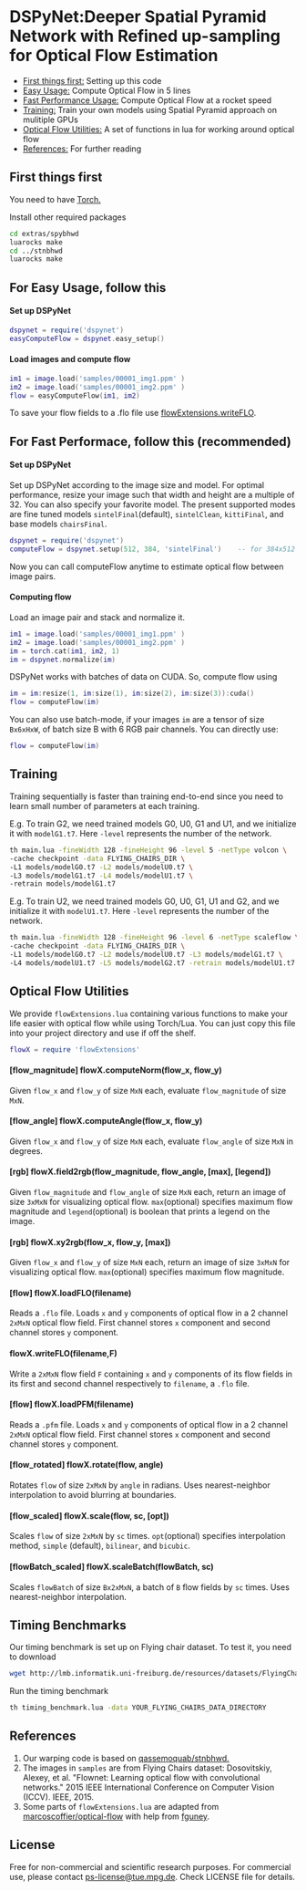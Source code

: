 # DSPyNet:Deeper Spatial Pyramid Network with Refined up-sampling for Optical Flow Estimation

* [First things first:](#setUp)  Setting up this code
* [Easy Usage:](#easyUsage) Compute Optical Flow in 5 lines
* [Fast Performance Usage:](#fastPerformanceUsage) Compute Optical Flow at a rocket speed
* [Training:](#training) Train your own models using Spatial Pyramid approach on mulitiple GPUs
* [Optical Flow Utilities:](#flowUtils) A set of functions in lua for working around optical flow
* [References:](#references) For further reading

<a name="setUp"></a>
## First things first
You need to have [Torch.](http://torch.ch/docs/getting-started.html#_)

Install other required packages
```bash
cd extras/spybhwd
luarocks make
cd ../stnbhwd
luarocks make
```
<a name="easyUsage"></a>
## For Easy Usage, follow this
#### Set up DSPyNet
```lua
dspynet = require('dspynet')
easyComputeFlow = dspynet.easy_setup()
```
#### Load images and compute flow
```lua
im1 = image.load('samples/00001_img1.ppm' )
im2 = image.load('samples/00001_img2.ppm' )
flow = easyComputeFlow(im1, im2)
```
To save your flow fields to a .flo file use [flowExtensions.writeFLO](#writeFLO).

<a name="fastPerformanceUsage"></a>
## For Fast Performace, follow this (recommended)
#### Set up DSPyNet
Set up DSPyNet according to the image size and model. For optimal performance, resize your image such that width and height are a multiple of 32. You can also specify your favorite model. The present supported modes are fine tuned models `sintelFinal`(default), `sintelClean`, `kittiFinal`, and base models `chairsFinal`. 
```lua
dspynet = require('dspynet')
computeFlow = dspynet.setup(512, 384, 'sintelFinal')    -- for 384x512 images
```
Now you can call computeFlow anytime to estimate optical flow between image pairs.

#### Computing flow
Load an image pair and stack and normalize it.
```lua
im1 = image.load('samples/00001_img1.ppm' )
im2 = image.load('samples/00001_img2.ppm' )
im = torch.cat(im1, im2, 1)
im = dspynet.normalize(im)
```
DSPyNet works with batches of data on CUDA. So, compute flow using
```lua
im = im:resize(1, im:size(1), im:size(2), im:size(3)):cuda()
flow = computeFlow(im)
```
You can also use batch-mode, if your images `im` are a tensor of size `Bx6xHxW`, of batch size B with 6 RGB pair channels. You can directly use:
```lua
flow = computeFlow(im)
```
<a name="training"></a>
## Training
Training sequentially is faster than training end-to-end since you need to learn small number of parameters at each training.

E.g. To train G2, we need trained models G0, U0, G1 and U1, and we initialize it with `modelG1.t7`. Here `-level` represents the number of the network. 
```bash
th main.lua -fineWidth 128 -fineHeight 96 -level 5 -netType volcon \
-cache checkpoint -data FLYING_CHAIRS_DIR \
-L1 models/modelG0.t7 -L2 models/modelU0.t7 \
-L3 models/modelG1.t7 -L4 models/modelU1.t7 \
-retrain models/modelG1.t7
```
E.g. To train U2, we need trained models G0, U0, G1, U1 and G2, and we initialize it with `modelU1.t7`. Here `-level` represents the number of the network. 
```bash
th main.lua -fineWidth 128 -fineHeight 96 -level 6 -netType scaleflow \
-cache checkpoint -data FLYING_CHAIRS_DIR \
-L1 models/modelG0.t7 -L2 models/modelU0.t7 -L3 models/modelG1.t7 \
-L4 models/modelU1.t7 -L5 models/modelG2.t7 -retrain models/modelU1.t7
```

<a name="flowUtils"></a>
## Optical Flow Utilities
We provide `flowExtensions.lua` containing various functions to make your life easier with optical flow while using Torch/Lua. You can just copy this file into your project directory and use if off the shelf.
```lua
flowX = require 'flowExtensions'
```
#### [flow_magnitude] flowX.computeNorm(flow_x, flow_y)
Given `flow_x` and `flow_y` of size `MxN` each, evaluate `flow_magnitude` of size `MxN`.

#### [flow_angle] flowX.computeAngle(flow_x, flow_y)
Given `flow_x` and `flow_y` of size `MxN` each, evaluate `flow_angle` of size `MxN` in degrees.

#### [rgb] flowX.field2rgb(flow_magnitude, flow_angle, [max], [legend])
Given `flow_magnitude` and `flow_angle` of size `MxN` each, return an image of size `3xMxN` for visualizing optical flow. `max`(optional) specifies maximum flow magnitude and `legend`(optional) is boolean that prints a legend on the image.

#### [rgb] flowX.xy2rgb(flow_x, flow_y, [max])
Given `flow_x` and `flow_y` of size `MxN` each, return an image of size `3xMxN` for visualizing optical flow. `max`(optional) specifies maximum flow magnitude.

#### [flow] flowX.loadFLO(filename)
Reads a `.flo` file. Loads `x` and `y` components of optical flow in a 2 channel `2xMxN` optical flow field. First channel stores `x` component and second channel stores `y` component.

<a name="writeFLO"></a>
#### flowX.writeFLO(filename,F)
Write a `2xMxN` flow field `F` containing `x` and `y` components of its flow fields in its first and second channel respectively to `filename`, a `.flo` file.

#### [flow] flowX.loadPFM(filename)
Reads a `.pfm` file. Loads `x` and `y` components of optical flow in a 2 channel `2xMxN` optical flow field. First channel stores `x` component and second channel stores `y` component.

#### [flow_rotated] flowX.rotate(flow, angle)
Rotates `flow` of size `2xMxN` by `angle` in radians. Uses nearest-neighbor interpolation to avoid blurring at boundaries.

#### [flow_scaled] flowX.scale(flow, sc, [opt])
Scales `flow` of size `2xMxN` by `sc` times. `opt`(optional) specifies interpolation method, `simple` (default), `bilinear`, and `bicubic`.

#### [flowBatch_scaled] flowX.scaleBatch(flowBatch, sc)
Scales `flowBatch` of size `Bx2xMxN`, a batch of `B` flow fields by `sc` times. Uses nearest-neighbor interpolation.

<a name="timing"></a>
## Timing Benchmarks
Our timing benchmark is set up on Flying chair dataset. To test it, you need to download
```bash
wget http://lmb.informatik.uni-freiburg.de/resources/datasets/FlyingChairs/FlyingChairs.zip
```
Run the timing benchmark
```bash
th timing_benchmark.lua -data YOUR_FLYING_CHAIRS_DATA_DIRECTORY
```

<a name="references"></a>
## References
1. Our warping code is based on [qassemoquab/stnbhwd.](https://github.com/qassemoquab/stnbhwd)
2. The images in `samples` are from Flying Chairs dataset: 
   Dosovitskiy, Alexey, et al. "Flownet: Learning optical flow with convolutional networks." 2015 IEEE International Conference on Computer Vision (ICCV). IEEE, 2015.
3. Some parts of `flowExtensions.lua` are adapted from [marcoscoffier/optical-flow](https://github.com/marcoscoffier/optical-flow/blob/master/init.lua) with help from [fguney](https://github.com/fguney).
   
## License
Free for non-commercial and scientific research purposes. For commercial use, please contact ps-license@tue.mpg.de. Check LICENSE file for details.
